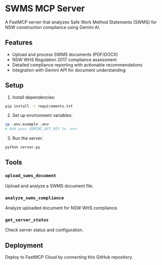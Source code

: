 # SWMS MCP Server

A FastMCP server that analyzes Safe Work Method Statements (SWMS) for NSW construction compliance using Gemini AI.

## Features

- Upload and process SWMS documents (PDF/DOCX)
- NSW WHS Regulation 2017 compliance assessment
- Detailed compliance reporting with actionable recommendations
- Integration with Gemini API for document understanding

## Setup

1. Install dependencies:
```bash
pip install -r requirements.txt
```

2. Set up environment variables:
```bash
cp .env.example .env
# Add your GEMINI_API_KEY to .env
```

3. Run the server:
```bash
python server.py
```

## Tools

### `upload_swms_document`
Upload and analyze a SWMS document file.

### `analyze_swms_compliance` 
Analyze uploaded document for NSW WHS compliance.

### `get_server_status`
Check server status and configuration.

## Deployment

Deploy to FastMCP Cloud by connecting this GitHub repository.